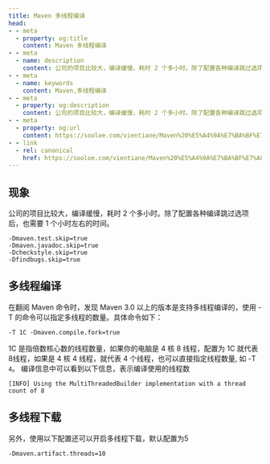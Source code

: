 ```yaml
---
title: Maven 多线程编译
head:
- - meta
  - property: og:title
    content: Maven 多线程编译
- - meta
  - name: description
    content: 公司的项目比较大，编译缓慢，耗时 2 个多小时。除了配置各种编译跳过选项后，也需要 1 个小时左右的时间。
- - meta
  - name: keywords
    content: Maven,多线程编译
- - meta
  - property: og:description
    content: 公司的项目比较大，编译缓慢，耗时 2 个多小时。除了配置各种编译跳过选项后，也需要 1 个小时左右的时间。
- - meta
  - property: og:url
    content: https://sooloe.com/vientiane/Maven%20%E5%A4%9A%E7%BA%BF%E7%A8%8B%E7%BC%96%E8%AF%91
- - link
  - rel: canonical
    href: https://sooloe.com/vientiane/Maven%20%E5%A4%9A%E7%BA%BF%E7%A8%8B%E7%BC%96%E8%AF%91
---
```


## 现象

公司的项目比较大，编译缓慢，耗时 2 个多小时。除了配置各种编译跳过选项后，也需要 1 个小时左右的时间。
```
-Dmaven.test.skip=true 
-Dmaven.javadoc.skip=true 
-Dcheckstyle.skip=true 
-Dfindbugs.skip=true
```

## 多线程编译
在翻阅 Maven 命令时，发现 Maven 3.0 以上的版本是支持多线程编译的，使用 -T 的命令可以指定多线程的数量。具体命令如下：
```
-T 1C -Dmaven.compile.fork=true
```

1C 是指倍数核心数的线程数量，如果你的电脑是 4 核 8 线程，配置为 1C 就代表 8线程，如果是 4 核 4 线程，就代表 4 个线程，也可以直接指定线程数量, 如 -T `4`。
编译信息中可以看到以下信息，表示编译使用的线程数
```
[INFO] Using the MultiThreadedBuilder implementation with a thread count of 8
```

## 多线程下载

另外，使用以下配置还可以开启多线程下载，默认配置为5
```
-Dmaven.artifact.threads=10
```
    
